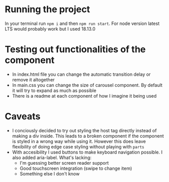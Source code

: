 # Running the project

In your terminal run `npm i` and then `npm run start`. For node version latest LTS would probably work but I used 18.13.0

# Testing out functionalities of the component
* In index.html file you can change the automatic transition delay or remove it altogether
* In main.css you can change the size of carousel component. By default it will try to expand as much as possible
* There is a readme at each component of how I imagine it being used

# Caveats
* I conciously decided to try out styling the host tag directly instead of making a div inside. This leads to a broken component if the component is styled in a wrong way while using it. However this does leave flexibility of doing edge case styling without playing with `parts`
* With accesibility I used buttons to make keyboard navigation possible. I also added aria-label. What's lacking:
    * I'm guessing better screen reader support
    * Good touchscreen integration (swipe to change item)
    * Something else I don't know